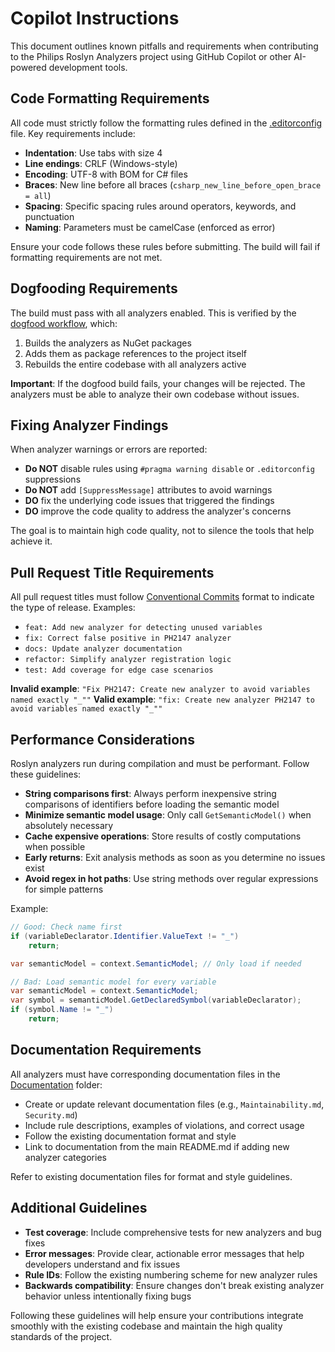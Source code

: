 # Copilot Instructions

This document outlines known pitfalls and requirements when contributing to the Philips Roslyn Analyzers project using GitHub Copilot or other AI-powered development tools.

## Code Formatting Requirements

All code must strictly follow the formatting rules defined in the [.editorconfig](./.editorconfig) file. Key requirements include:

* **Indentation**: Use tabs with size 4
* **Line endings**: CRLF (Windows-style)
* **Encoding**: UTF-8 with BOM for C# files
* **Braces**: New line before all braces (`csharp_new_line_before_open_brace = all`)
* **Spacing**: Specific spacing rules around operators, keywords, and punctuation
* **Naming**: Parameters must be camelCase (enforced as error)

Ensure your code follows these rules before submitting. The build will fail if formatting requirements are not met.

## Dogfooding Requirements

The build must pass with all analyzers enabled. This is verified by the [dogfood workflow](./.github/workflows/dogfood.yml), which:

1. Builds the analyzers as NuGet packages
2. Adds them as package references to the project itself
3. Rebuilds the entire codebase with all analyzers active

**Important**: If the dogfood build fails, your changes will be rejected. The analyzers must be able to analyze their own codebase without issues.

## Fixing Analyzer Findings

When analyzer warnings or errors are reported:

* **Do NOT** disable rules using `#pragma warning disable` or `.editorconfig` suppressions
* **Do NOT** add `[SuppressMessage]` attributes to avoid warnings
* **DO** fix the underlying code issues that triggered the findings
* **DO** improve the code quality to address the analyzer's concerns

The goal is to maintain high code quality, not to silence the tools that help achieve it.

## Pull Request Title Requirements

All pull request titles must follow [Conventional Commits](https://www.conventionalcommits.org/) format to indicate the type of release. Examples:

* `feat: Add new analyzer for detecting unused variables`
* `fix: Correct false positive in PH2147 analyzer`
* `docs: Update analyzer documentation`
* `refactor: Simplify analyzer registration logic`
* `test: Add coverage for edge case scenarios`

**Invalid example**: `"Fix PH2147: Create new analyzer to avoid variables named exactly "_""`
**Valid example**: `"fix: Create new analyzer PH2147 to avoid variables named exactly "_""`

## Performance Considerations

Roslyn analyzers run during compilation and must be performant. Follow these guidelines:

* **String comparisons first**: Always perform inexpensive string comparisons of identifiers before loading the semantic model
* **Minimize semantic model usage**: Only call `GetSemanticModel()` when absolutely necessary
* **Cache expensive operations**: Store results of costly computations when possible
* **Early returns**: Exit analysis methods as soon as you determine no issues exist
* **Avoid regex in hot paths**: Use string methods over regular expressions for simple patterns

Example:
```csharp
// Good: Check name first
if (variableDeclarator.Identifier.ValueText != "_")
    return;

var semanticModel = context.SemanticModel; // Only load if needed

// Bad: Load semantic model for every variable
var semanticModel = context.SemanticModel;
var symbol = semanticModel.GetDeclaredSymbol(variableDeclarator);
if (symbol.Name != "_")
    return;
```

## Documentation Requirements

All analyzers must have corresponding documentation files in the [Documentation](./Documentation/) folder:

* Create or update relevant documentation files (e.g., `Maintainability.md`, `Security.md`)
* Include rule descriptions, examples of violations, and correct usage
* Follow the existing documentation format and style
* Link to documentation from the main README.md if adding new analyzer categories

Refer to existing documentation files for format and style guidelines.

## Additional Guidelines

* **Test coverage**: Include comprehensive tests for new analyzers and bug fixes
* **Error messages**: Provide clear, actionable error messages that help developers understand and fix issues
* **Rule IDs**: Follow the existing numbering scheme for new analyzer rules
* **Backwards compatibility**: Ensure changes don't break existing analyzer behavior unless intentionally fixing bugs

Following these guidelines will help ensure your contributions integrate smoothly with the existing codebase and maintain the high quality standards of the project.